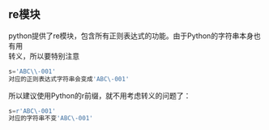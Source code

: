 ## re模块
python提供了re模块，包含所有正则表达式的功能。由于Python的字符串本身也有用\
转义，所以要特别注意
```python
s='ABC\\-001'
对应的正则表达式字符串会变成'ABC\-001'
```
所以建议使用Python的r前缀，就不用考虑转义的问题了：
```python
s=r'ABC\-001'
对应的字符串不变'ABC\-001'
```